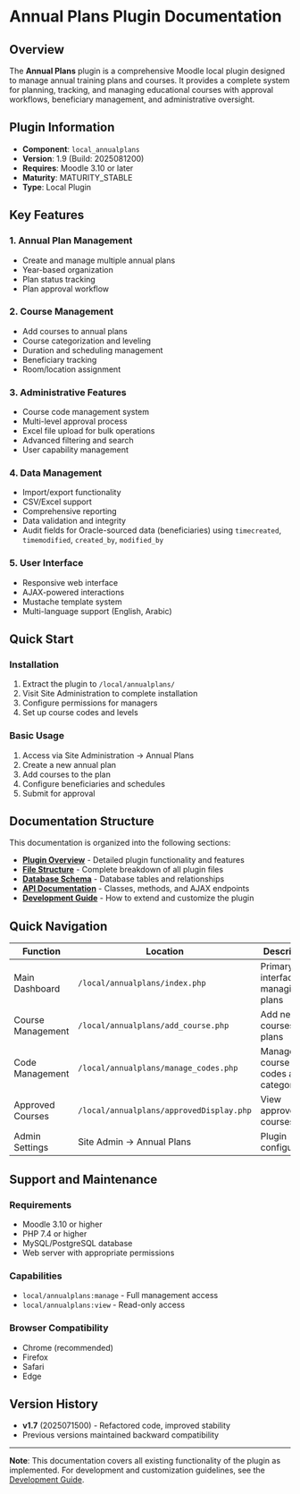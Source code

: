 # Annual Plans Plugin Documentation

## Overview

The **Annual Plans** plugin is a comprehensive Moodle local plugin designed to manage annual training plans and courses. It provides a complete system for planning, tracking, and managing educational courses with approval workflows, beneficiary management, and administrative oversight.

## Plugin Information

- **Component**: `local_annualplans`
- **Version**: 1.9 (Build: 2025081200)
- **Requires**: Moodle 3.10 or later
- **Maturity**: MATURITY_STABLE
- **Type**: Local Plugin

## Key Features

### 1. Annual Plan Management
- Create and manage multiple annual plans
- Year-based organization
- Plan status tracking
- Plan approval workflow

### 2. Course Management
- Add courses to annual plans
- Course categorization and leveling
- Duration and scheduling management
- Beneficiary tracking
- Room/location assignment

### 3. Administrative Features
- Course code management system
- Multi-level approval process
- Excel file upload for bulk operations
- Advanced filtering and search
- User capability management

### 4. Data Management
- Import/export functionality
- CSV/Excel support
- Comprehensive reporting
- Data validation and integrity
 - Audit fields for Oracle-sourced data (beneficiaries) using `timecreated`, `timemodified`, `created_by`, `modified_by`

### 5. User Interface
- Responsive web interface
- AJAX-powered interactions
- Mustache template system
- Multi-language support (English, Arabic)

## Quick Start

### Installation
1. Extract the plugin to `/local/annualplans/`
2. Visit Site Administration to complete installation
3. Configure permissions for managers
4. Set up course codes and levels

### Basic Usage
1. Access via Site Administration → Annual Plans
2. Create a new annual plan
3. Add courses to the plan
4. Configure beneficiaries and schedules
5. Submit for approval

## Documentation Structure

This documentation is organized into the following sections:

- **[Plugin Overview](PLUGIN_OVERVIEW.md)** - Detailed plugin functionality and features
- **[File Structure](FILE_STRUCTURE.md)** - Complete breakdown of all plugin files
- **[Database Schema](DATABASE_SCHEMA.md)** - Database tables and relationships
- **[API Documentation](API_DOCUMENTATION.md)** - Classes, methods, and AJAX endpoints
- **[Development Guide](DEVELOPMENT_GUIDE.md)** - How to extend and customize the plugin

## Quick Navigation

| Function | Location | Description |
|----------|----------|-------------|
| Main Dashboard | `/local/annualplans/index.php` | Primary interface for managing plans |
| Course Management | `/local/annualplans/add_course.php` | Add new courses to plans |
| Code Management | `/local/annualplans/manage_codes.php` | Manage course codes and categories |
| Approved Courses | `/local/annualplans/approvedDisplay.php` | View approved courses |
| Admin Settings | Site Admin → Annual Plans | Plugin configuration |

## Support and Maintenance

### Requirements
- Moodle 3.10 or higher
- PHP 7.4 or higher
- MySQL/PostgreSQL database
- Web server with appropriate permissions

### Capabilities
- `local/annualplans:manage` - Full management access
- `local/annualplans:view` - Read-only access

### Browser Compatibility
- Chrome (recommended)
- Firefox
- Safari
- Edge

## Version History

- **v1.7** (2025071500) - Refactored code, improved stability
- Previous versions maintained backward compatibility

---

**Note**: This documentation covers all existing functionality of the plugin as implemented. For development and customization guidelines, see the [Development Guide](DEVELOPMENT_GUIDE.md). 